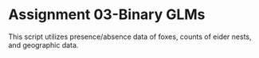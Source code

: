# Assignment 03-Binary GLMs

This script utilizes presence/absence data of foxes, counts of eider nests, and geographic data.

